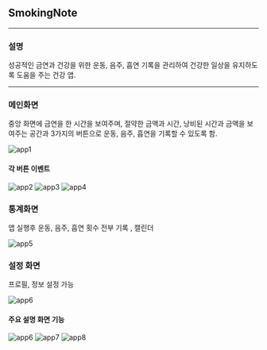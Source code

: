 ## SmokingNote

<hr/>

### 설명

성공적인 금연과 건강을 위한 운동, 음주, 흡연 기록을 관리하여 건강한 일상을 유지하도록 도움을 주는 건강 앱.

<hr/>

### 메인화면

중앙 화면에 금연을 한 시간을 보여주며, 절약한 금액과 시간, 낭비된 시간과 금액을 보여주는 공간과
3가지의 버튼으로 운동, 음주, 흡연을 기록할 수 있도록 함.

![app1](https://user-images.githubusercontent.com/87060676/221129033-7896f2a2-342b-4734-9c2a-60cc579e9182.jpg)

#### 각 버튼 이벤트

![app2](https://user-images.githubusercontent.com/87060676/221129620-92250283-ac31-4a62-9436-1858967fcf98.jpg)
![app3](https://user-images.githubusercontent.com/87060676/221129524-0756a607-2efb-43ef-acc4-f804e050d13c.jpg)
![app4](https://user-images.githubusercontent.com/87060676/221129528-14596b09-02f0-4fd0-93fc-b11247236ec8.jpg)

### 통계화면

앱 실행후 운동, 음주, 흡연 횟수 전부 기록 , 캘린더

![app5](https://user-images.githubusercontent.com/87060676/221130145-9a4e29a7-db51-42f9-ada8-3660c888ee12.jpg)

### 설정 화면


프로필, 정보 설정 가능

![app6](https://user-images.githubusercontent.com/87060676/221130285-fe298ce1-4983-41e0-bdc4-8825846626cf.jpg)

#### 주요 설명 화면 기능
![app6](https://user-images.githubusercontent.com/87060676/221130497-75bba804-2c49-49ce-8af2-5091441b13ce.jpg)
![app7](https://user-images.githubusercontent.com/87060676/221130499-2eb60083-6649-47b1-b5bf-bad5f6fde305.jpg)
![app8](https://user-images.githubusercontent.com/87060676/221130503-da0e2101-b04f-4085-85aa-67f3565bca10.jpg)


